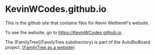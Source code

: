 # KevinWCodes.github.io

This is the github site that contains files for Kevin Wetherell's website.

To see the website, go to https://KevinWCodes.github.io.

The [FamilyTree](FamilyTree subdirectory) is part of the AutoBioBoard project.  [(FamilyTree as a website)](https://KevinWCodes.github.io/FamilyTree)
